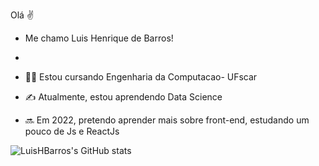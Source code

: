 Olá ✌️
- Me chamo Luis Henrique de Barros!

-
- 👨‍💻 Estou cursando Engenharia da Computacao- UFscar
- ✍️ Atualmente, estou aprendendo Data Science
- 🔜 Em 2022, pretendo aprender mais sobre front-end, estudando um pouco de Js e ReactJs

![LuisHBarros's GitHub stats](https://github-readme-stats.vercel.app/api?username=LuisHBarros&count_private=true&show_icons=true&theme=merko)

